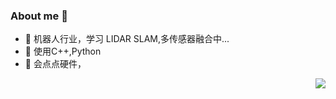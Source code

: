 ### About me 👋

<!--
**AFEICHINA/AFEICHINA** is a ✨ _special_ ✨ repository because its `README.md` (this file) appears on your GitHub profile.

Here are some ideas to get you started:

- 🔭 I’m currently working on ...
- 🌱 I’m currently learning ...
- 👯 I’m looking to collaborate on ...
- 🤔 I’m looking for help with ...
- 💬 Ask me about ...
- 📫 How to reach me: ...
- 😄 Pronouns: ...
- ⚡ Fun fact: ...

[![AFEICHINA's github stats](https://github-readme-stats.vercel.app/api?username=AFEICHINA&show_icons=true&theme=radical)](https://github.com/AFEICHINA/github-readme-stats)
-->
- 🔭 机器人行业，学习 LIDAR SLAM,多传感器融合中... 
- 🌱 使用C++,Python
- 👯 会点点硬件，
<img align="right" src="https://github-readme-stats.vercel.app/api?username=AFEICHINA&show_icons=true">
